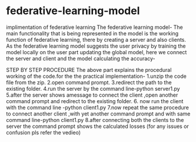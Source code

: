 # federative-learning-model
implimentation of federative learning
The federative learning model-
The main functionality that is being represented in the model is the working function of federative learning, there by creating a server and also clients.
As the federative learning model suggests the user privacy by training the model locally on the user part updating the global model, here we connect the server and client and the model calculating the accuracy-


STEP BY STEP PROCEDURE
The above part explains the procedural working of the code.for the the practical implementation-
1.unzip the code file from the zip.
2.open command prompt.
3.redirect the path to the existing folder.
4.run the server by the command line-python server1.py
5.after the server shows amessage to connect the client ,open another command prompt and redirect to the existing folder.
6. now run the client with the command line -python client1.py
7.now repeat the same procedure to connect another client ,with yet another command prompt and with same command line-python client1.py
8.after connecting both the clients to the server the command prompt shows the calculated losses
(for any issues or confusion pls refer the vedieo)

